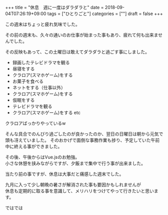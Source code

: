 +++
title = "休息　週に一度はダラダラと"
date = 2018-09-04T07:26:19+09:00
tags = ["ひとりごと"]
categories = [""]
draft = false
+++

この週末はちょっと疲れ気味でした。

その前の週末も、久々の通いのお仕事が始まった事もあり、疲れて何も出来ませんでした。

その反映もあって、この土曜日は敢えてダラダラと過ごす事にしました。

- 録画したテレビドラマを観る
- 昼寝をする
- クラロア(スマホゲーム)をする
- お菓子を食べる
- ネットをする（仕事以外）
- クラロア(スマホゲーム)をする
- 仮眠をする
- テレビドラマを観る
- クラロア(スマホゲーム)をする
etc

クラロアばっかりやっているw

そんな具合でのんびり過ごしたのが良かったのか、翌日の日曜日は朝から元気で頭も冴えていました。
そのおかげで面倒な事務作業も捗り、予定していた午前中に終える事ができました。

その後、午後からはVue.jsのお勉強。  
小さな休憩を挟みながらですが、夕飯まで集中で行う事が出来ました。

当たり前の事ですが、休息は大事だと痛感した週末でした。

九月に入って少し朝晩の暑さが解消された事も要因かもしれませんが  
休息も定期的に取る事を意識して、メリハリをつけてやって行きたいと思います。

ではでは
